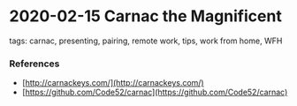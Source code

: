 # 2020-02-15 Carnac the Magnificent

tags: carnac, presenting, pairing, remote work, tips, work from home, WFH

### References

- [http://carnackeys.com/](http://carnackeys.com/)
- [https://github.com/Code52/carnac](https://github.com/Code52/carnac)